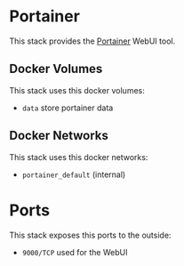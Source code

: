 # Portainer

This stack provides the [Portainer](https://www.portainer.io/) WebUI tool.

## Docker Volumes

This stack uses this docker volumes:

- `data` store portainer data

## Docker Networks

This stack uses this docker networks:

- `portainer_default` (internal)

# Ports

This stack exposes this ports to the outside:

- `9000/TCP` used for the WebUI
